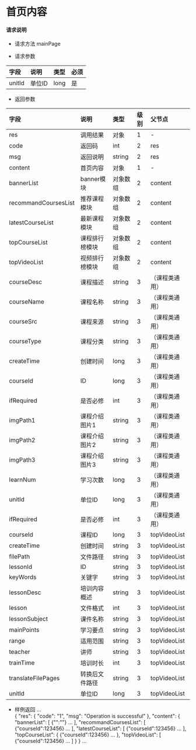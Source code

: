 # 首页内容

#### **请求说明**

* 请求方法 mainPage

* 请求参数

| 字段 | 说明 | 类型 | 必须 |
| :--- | :--- | :--- | :--- |
| unitId| 单位ID | long | 是 |

* 返回参数

| 字段 | 说明 | 类型 | 级别 | 父节点 |
| :--- | :--- | :--- | :--- | :--- |
| res | 调用结果 | 对象 | 1 | - |
| code | 返回码 | int | 2 | res |
| msg| 返回说明 | string | 2 | res |
| content| 首页内容 | 对象 | 1 | - |
| bannerList | banner模块 | 对象数组 | 2 | content |
| recommandCoursesList| 推荐课程模块 | 对象数组 | 2 | content |
| latestCourseList | 最新课程模块 | 对象数组 | 2 | content |
| topCourseList| 课程排行榜模块 | 对象数组 | 2 | content |
| topVideoList | 视频排行榜模块 | 对象数组 | 2 | content |
| courseDesc| 课程描述 | string | 3 | （课程类通用）|
| courseName| 课程名称 | string | 3 |（课程类通用）|
| courseSrc| 课程来源 | string | 3 |（课程类通用）|
| courseType| 课程分类 | string | 3 | （课程类通用）|
| createTime| 创建时间 | long| 3 |（课程类通用）|
| courseId| ID | long | 3 | （课程类通用）|
| ifRequired | 是否必修 | int | 3 | （课程类通用）|
| imgPath1| 课程介绍图片1 | string | 3 | （课程类通用）|
| imgPath2| 课程介绍图片2 | string | 3 |（课程类通用）|
| imgPath3| 课程介绍图片3 | string | 3 |（课程类通用）|
| learnNum| 学习次数 | long | 3 |（课程类通用）|
| unitId| 单位ID | long | 3 | （课程类通用）|
| ifRequired | 是否必修 | int | 3 |（课程类通用）|
| courseId| 课程ID| long | 3 | topVideoList|
| createTime| 创建时间 | string | 3 | topVideoList|
| filePath | 文件路径 | string | 3 | topVideoList|
| lessonId| ID | string | 3 | topVideoList|
| keyWords | 关键字 | string | 3 | topVideoList|
|lessonDesc| 培训内容概述 | string | 3 | topVideoList|
|lesson| 文件格式 | int | 3 | topVideoList|
|lessonSubject | 课件名称 | string | 3 | topVideoList|
|mainPoints | 学习要点 | string | 3 | topVideoList|
|range| 适用范围 | string | 3 | topVideoList|
|teacher | 讲师 | string | 3 | topVideoList|
|trainTime | 培训时长 | int | 3 | topVideoList|
|translateFilePages | 转换后文件路径 | string | 3 | topVideoList|
|unitId| 单位ID | long | 3 | topVideoList|


* 样例返回
   ...   
      {
        "res":
            {
                "code": "1", 
                "msg": "Operation is successful"
            },
        "content":
        {
           "bannerList":
           [
               {"":""}
               ...
           ],
           "recommandCoursesList":
           [
               {"courseId":123456}
               ...
           ],
           "latestCourseList":
           [
               {"courseId":123456}
               ...
           ],
           "topCourseList":
           {
               {"courseId":123456}
               ...
           },
           "topVideoList":
            [
               {"courseId":123456}
               ...
            ]
        } 
    }
...
